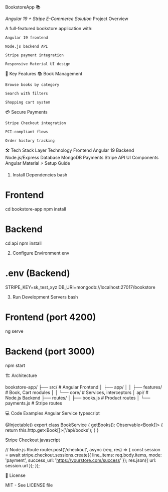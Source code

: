 BookstoreApp 📚

*Angular 19 + Stripe E-Commerce Solution*
Project Overview

A full-featured bookstore application with:

    Angular 19 frontend

    Node.js backend API

    Stripe payment integration

    Responsive Material UI design

🌟 Key Features
📚 Book Management

    Browse books by category

    Search with filters

    Shopping cart system

💳 Secure Payments

    Stripe Checkout integration

    PCI-compliant flows

    Order history tracking

🛠️ Tech Stack
Layer	Technology
Frontend	Angular 19
Backend	Node.js/Express
Database	MongoDB
Payments	Stripe API
UI Components	Angular Material
⚡ Setup Guide
1. Install Dependencies
bash

# Frontend
cd bookstore-app
npm install

# Backend 
cd api
npm install

2. Configure Environment
env

# .env (Backend)
STRIPE_KEY=sk_test_xyz
DB_URI=mongodb://localhost:27017/bookstore

3. Run Development Servers
bash

# Frontend (port 4200)
ng serve

# Backend (port 3000) 
npm start

🏗️ Architecture

bookstore-app/
├── src/                   # Angular Frontend
│   ├── app/
│   │   ├── features/      # Book, Cart modules
│   │   └── core/          # Services, interceptors
│
api/                       # Node.js Backend
├── routes/
│   ├── books.js           # Product routes
│   └── payments.js        # Stripe routes

💻 Code Examples
Angular Service
typescript

@Injectable()
export class BookService {
  getBooks(): Observable<Book[]> {
    return this.http.get<Book[]>('/api/books');
  }
}

Stripe Checkout
javascript

// Node.js Route
router.post('/checkout', async (req, res) => {
  const session = await stripe.checkout.sessions.create({
    line_items: req.body.items,
    mode: 'payment',
    success_url: 'https://yourstore.com/success'
  });
  res.json({ url: session.url });
});

📜 License

MIT - See LICENSE file
